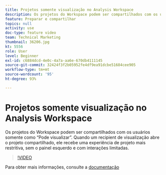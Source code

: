 ```yaml
---
title: Projetos somente visualização no Analysis Workspace
description: Os projetos do Workspace podem ser compartilhados com os usuários somente como “Pode visualizar”. Quando um recipient de visualização abre o projeto compartilhado, ele recebe uma experiência de projeto mais restritiva, sem o painel esquerdo e com interações limitadas.
feature: Preparar e compartilhar
topics: null
activity: use
doc-type: feature video
team: Technical Marketing
thumbnail: 36206.jpg
kt: 5556
role: User
level: Beginner
exl-id: c6884dcd-4e0c-4a7a-aa6e-670db4111145
source-git-commit: 32424f3f2b05952fe4df9ea91dcbe51684cee905
workflow-type: tm+mt
source-wordcount: '95'
ht-degree: 93%

---
```


# Projetos somente visualização no Analysis Workspace

Os projetos do Workspace podem ser compartilhados com os usuários somente como “Pode visualizar”. Quando um recipient de visualização abre o projeto compartilhado, ele recebe uma experiência de projeto mais restritiva, sem o painel esquerdo e com interações limitadas.

>[!VIDEO](https://video.tv.adobe.com/v/36206/?quality=12&learn=on)

Para obter mais informações, consulte a [documentação](https://docs.adobe.com/content/help/pt-BR/analytics/analyze/analysis-workspace/curate-share/view-only-projects.html)
